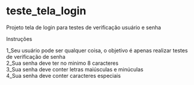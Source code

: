 # teste_tela_login
Projeto tela de login para testes de verificação usuário e  senha

Instruções

1_Seu usuário pode ser qualquer coisa, o objetivo é apenas realizar testes de verificação de senha <br>
2_Sua senha deve ter no minimo 8 caracteres <br>
3_Sua senha deve conter letras maiúsculas e minúculas <br>
4_Sua senha deve conter caracteres especiais

